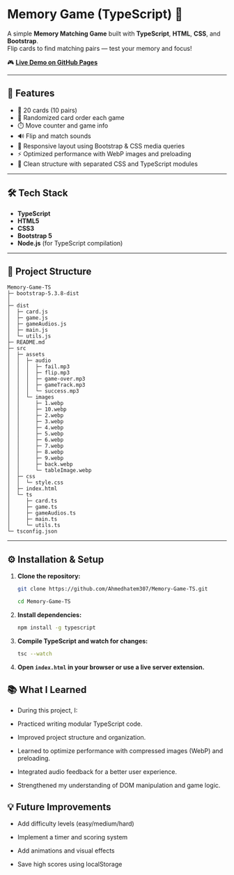 # Memory Game (TypeScript) 🧠

A simple **Memory Matching Game** built with **TypeScript**, **HTML**, **CSS**, and **Bootstrap**.  
Flip cards to find matching pairs — test your memory and focus!

🎮 **[Live Demo on GitHub Pages](https://ahmedhatem307.github.io/Memory-Game-TS/)**

---

## 🚀 Features

- 🔢 20 cards (10 pairs)
- 🧩 Randomized card order each game
- ⏱️ Move counter and game info
- 🔊 Flip and match sounds
- 📱 Responsive layout using Bootstrap & CSS media queries
- ⚡ Optimized performance with WebP images and preloading
- 🎨 Clean structure with separated CSS and TypeScript modules

---

## 🛠️ Tech Stack

- **TypeScript**
- **HTML5**
- **CSS3**
- **Bootstrap 5**
- **Node.js** (for TypeScript compilation)

---

## 🧩 Project Structure

```
Memory-Game-TS
├─ bootstrap-5.3.8-dist
│
├─ dist
│  ├─ card.js
│  ├─ game.js
│  ├─ gameAudios.js
│  ├─ main.js
│  └─ utils.js
├─ README.md
├─ src
│  ├─ assets
│  │  ├─ audio
│  │  │  ├─ fail.mp3
│  │  │  ├─ flip.mp3
│  │  │  ├─ game-over.mp3
│  │  │  ├─ gameTrack.mp3
│  │  │  └─ success.mp3
│  │  └─ images
│  │     ├─ 1.webp
│  │     ├─ 10.webp
│  │     ├─ 2.webp
│  │     ├─ 3.webp
│  │     ├─ 4.webp
│  │     ├─ 5.webp
│  │     ├─ 6.webp
│  │     ├─ 7.webp
│  │     ├─ 8.webp
│  │     ├─ 9.webp
│  │     ├─ back.webp
│  │     └─ tableImage.webp
│  ├─ css
│  │  └─ style.css
│  ├─ index.html
│  └─ ts
│     ├─ card.ts
│     ├─ game.ts
│     ├─ gameAudios.ts
│     ├─ main.ts
│     └─ utils.ts
└─ tsconfig.json

```

---

## ⚙️ Installation & Setup

1. **Clone the repository:**

   ```bash
   git clone https://github.com/Ahmedhatem307/Memory-Game-TS.git

   cd Memory-Game-TS
   ```

2. **Install dependencies:**

   ```bash
   npm install -g typescript
   ```

3. **Compile TypeScript and watch for changes:**

   ```bash
   tsc --watch
   ```

4. **Open `index.html` in your browser or use a live server extension.**

## 📚 What I Learned

- During this project, I:

- Practiced writing modular TypeScript code.

- Improved project structure and organization.

- Learned to optimize performance with compressed images (WebP) and preloading.

- Integrated audio feedback for a better user experience.

- Strengthened my understanding of DOM manipulation and game logic.

## 💡 Future Improvements

- Add difficulty levels (easy/medium/hard)

- Implement a timer and scoring system

- Add animations and visual effects

- Save high scores using localStorage

